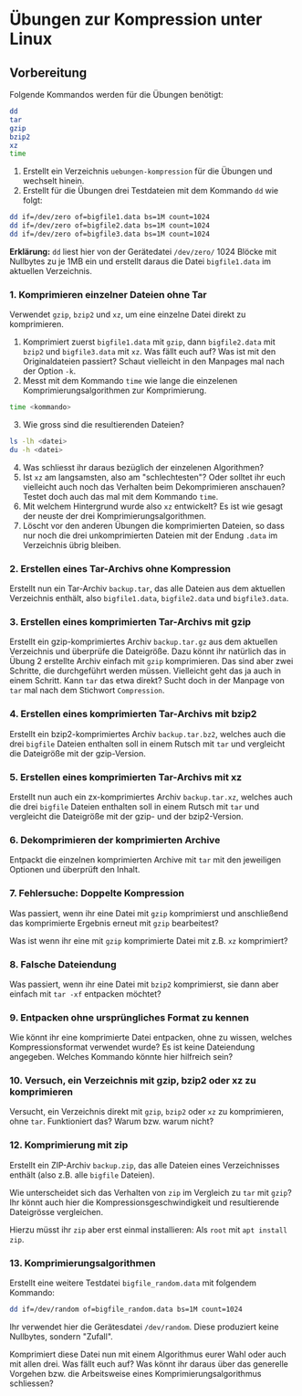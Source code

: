 # Übungen zur Kompression unter Linux

## Vorbereitung

Folgende Kommandos werden für die Übungen benötigt:
```bash
dd
tar
gzip
bzip2
xz
time
```
1. Erstellt ein Verzeichnis `uebungen-kompression` für die Übungen und wechselt hinein.
2. Erstellt für die Übungen drei Testdateien mit dem Kommando `dd` wie folgt:
```bash
dd if=/dev/zero of=bigfile1.data bs=1M count=1024
dd if=/dev/zero of=bigfile2.data bs=1M count=1024
dd if=/dev/zero of=bigfile3.data bs=1M count=1024
```
**Erklärung:** `dd` liest hier von der Gerätedatei `/dev/zero/` 1024 Blöcke mit Nullbytes zu je 1MB ein und erstellt daraus die Datei `bigfile1.data` im aktuellen Verzeichnis.

### 1. Komprimieren einzelner Dateien ohne Tar
Verwendet `gzip`, `bzip2` und `xz`, um eine einzelne Datei direkt zu komprimieren. 
1. Komprimiert zuerst `bigfile1.data` mit `gzip`, dann `bigfile2.data` mit `bzip2` und `bigfile3.data` mit `xz`. Was fällt euch auf? Was ist mit den Originaldateien passiert? Schaut vielleicht in den Manpages mal nach der Option `-k`.
2. Messt mit dem Kommando `time` wie lange die einzelenen Komprimierungsalgorithmen zur Komprimierung.
```bash
time <kommando>
```
3. Wie gross sind die resultierenden Dateien? 
```bash
ls -lh <datei>
du -h <datei>
```
4. Was schliesst ihr daraus bezüglich der einzelenen Algorithmen?
5. Ist `xz` am langsamsten, also am "schlechtesten"? Oder solltet ihr euch vielleicht auch noch das Verhalten beim Dekomprimieren anschauen? Testet doch auch das mal mit dem Kommando `time`.
6. Mit welchem Hintergrund wurde also `xz` entwickelt? Es ist wie gesagt der neuste der drei Komprimierungsalgorithmen.
7. Löscht vor den anderen Übungen die komprimierten Dateien, so dass nur noch die drei unkomprimierten Dateien mit der Endung `.data` im Verzeichnis übrig bleiben.

### 2. Erstellen eines Tar-Archivs ohne Kompression
Erstellt nun ein Tar-Archiv `backup.tar`, das alle Dateien aus dem aktuellen Verzeichnis enthält, also `bigfile1.data`, `bigfile2.data` und `bigfile3.data`.

### 3. Erstellen eines komprimierten Tar-Archivs mit gzip
Erstellt ein gzip-komprimiertes Archiv `backup.tar.gz` aus dem aktuellen Verzeichnis und überprüfe die Dateigröße. Dazu könnt ihr natürlich das in Übung 2 erstellte Archiv einfach mit `gzip` komprimieren. Das sind aber zwei Schritte, die durchgeführt werden müssen. Vielleicht geht das ja auch in einem Schritt. Kann `tar` das etwa direkt? Sucht doch in der Manpage von `tar` mal nach dem Stichwort `Compression`.

### 4. Erstellen eines komprimierten Tar-Archivs mit bzip2
Erstellt ein bzip2-komprimiertes Archiv `backup.tar.bz2`, welches auch die drei `bigfile` Dateien enthalten soll in einem Rutsch mit `tar` und vergleicht die Dateigröße mit der gzip-Version.

### 5. Erstellen eines komprimierten Tar-Archivs mit xz
Erstellt nun auch ein zx-komprimiertes Archiv `backup.tar.xz`, welches auch die drei `bigfile` Dateien enthalten soll in einem Rutsch mit `tar` und vergleicht die Dateigröße mit der gzip- und der bzip2-Version.

### 6. Dekomprimieren der komprimierten Archive
Entpackt die einzelnen komprimierten Archive mit `tar` mit den jeweiligen Optionen und überprüft den Inhalt.

### 7. Fehlersuche: Doppelte Kompression
Was passiert, wenn ihr eine Datei mit `gzip` komprimierst und anschließend das komprimierte Ergebnis erneut mit `gzip` bearbeitest?

Was ist wenn ihr eine mit `gzip` komprimierte Datei mit z.B. `xz` komprimiert?

### 8. Falsche Dateiendung
Was passiert, wenn ihr eine Datei mit `bzip2` komprimierst, sie dann aber einfach mit `tar -xf` entpacken möchtet?

### 9. Entpacken ohne ursprüngliches Format zu kennen
Wie könnt ihr eine komprimierte Datei entpacken, ohne zu wissen, welches Kompressionsformat verwendet wurde? Es ist keine Dateiendung angegeben. Welches Kommando könnte hier hilfreich sein?

### 10. Versuch, ein Verzeichnis mit gzip, bzip2 oder xz zu komprimieren
Versucht, ein Verzeichnis direkt mit `gzip`, `bzip2` oder `xz` zu komprimieren, ohne `tar`. Funktioniert das? Warum bzw. warum nicht?

### 12. Komprimierung mit zip
Erstellt ein ZIP-Archiv `backup.zip`, das alle Dateien eines Verzeichnisses enthält (also z.B. alle `bigfile` Dateien). 

Wie unterscheidet sich das Verhalten von `zip` im Vergleich zu `tar` mit `gzip`? Ihr könnt auch hier die Kompressionsgeschwindigkeit und resultierende Dateigrösse vergleichen.

Hierzu müsst ihr `zip` aber erst einmal installieren: Als `root` mit `apt install zip`.

### 13. Komprimierungsalgorithmen 
Erstellt eine weitere Testdatei `bigfile_random.data` mit folgendem Kommando:
```bash
dd if=/dev/random of=bigfile_random.data bs=1M count=1024
```
Ihr verwendet hier die Gerätesdatei `/dev/random`. Diese produziert keine Nullbytes, sondern "Zufall".

Komprimiert diese Datei nun mit einem Algorithmus eurer Wahl oder auch mit allen drei. Was fällt euch auf? Was könnt ihr daraus über das generelle Vorgehen bzw. die Arbeitsweise eines Komprimierungsalgorithmus schliessen?
